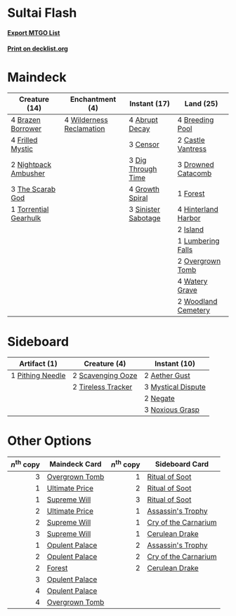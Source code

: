 # Sultai Flash

#### [Export MTGO List](../collection/Sultai%20Flash/Sultai%20Flash.txt)
#### [Print on decklist.org](http://decklist.org/?deckmain=4%09Abrupt%20Decay%0A4%09Brazen%20Borrower%0A4%09Breeding%20Pool%0A2%09Castle%20Vantress%0A3%09Censor%0A3%09Dig%20Through%20Time%0A3%09Drowned%20Catacomb%0A1%09Forest%0A4%09Frilled%20Mystic%0A4%09Growth%20Spiral%0A4%09Hinterland%20Harbor%0A2%09Island%0A1%09Lumbering%20Falls%0A2%09Nightpack%20Ambusher%0A2%09Overgrown%20Tomb%0A3%09Sinister%20Sabotage%0A3%09The%20Scarab%20God%0A1%09Torrential%20Gearhulk%0A4%09Watery%20Grave%0A4%09Wilderness%20Reclamation%0A2%09Woodland%20Cemetery&deckside=2%09Aether%20Gust%0A3%09Mystical%20Dispute%0A2%09Negate%0A3%09Noxious%20Grasp%0A1%09Pithing%20Needle%0A2%09Scavenging%20Ooze%0A2%09Tireless%20Tracker)
# Maindeck

|                                         Creature (14)                                          |                                          Enchantment (4)                                          |                                         Instant (17)                                         |                                          Land (25)                                           |
|------------------------------------------------------------------------------------------------|---------------------------------------------------------------------------------------------------|----------------------------------------------------------------------------------------------|----------------------------------------------------------------------------------------------|
|4 [Brazen Borrower](http://gatherer.wizards.com/Pages/Card/Details.aspx?multiverseid=473001)    |4 [Wilderness Reclamation](http://gatherer.wizards.com/Pages/Card/Details.aspx?multiverseid=457293)|4 [Abrupt Decay](http://gatherer.wizards.com/Pages/Card/Details.aspx?multiverseid=456061)     |4 [Breeding Pool](http://gatherer.wizards.com/Pages/Card/Details.aspx?multiverseid=97088)     |
|4 [Frilled Mystic](http://gatherer.wizards.com/Pages/Card/Details.aspx?multiverseid=457318)     |                                                                                                   |3 [Censor](http://gatherer.wizards.com/Pages/Card/Details.aspx?multiverseid=426748)           |2 [Castle Vantress](http://gatherer.wizards.com/Pages/Card/Details.aspx?multiverseid=473204)  |
|2 [Nightpack Ambusher](http://gatherer.wizards.com/Pages/Card/Details.aspx?multiverseid=466939) |                                                                                                   |3 [Dig Through Time](http://gatherer.wizards.com/Pages/Card/Details.aspx?multiverseid=386518) |3 [Drowned Catacomb](http://gatherer.wizards.com/Pages/Card/Details.aspx?multiverseid=430633) |
|3 [The Scarab God](http://gatherer.wizards.com/Pages/Card/Details.aspx?multiverseid=430834)     |                                                                                                   |4 [Growth Spiral](http://gatherer.wizards.com/Pages/Card/Details.aspx?multiverseid=457322)    |1 [Forest](http://gatherer.wizards.com/Pages/Card/Details.aspx?multiverseid=439860)           |
|1 [Torrential Gearhulk](http://gatherer.wizards.com/Pages/Card/Details.aspx?multiverseid=417640)|                                                                                                   |3 [Sinister Sabotage](http://gatherer.wizards.com/Pages/Card/Details.aspx?multiverseid=452804)|4 [Hinterland Harbor](http://gatherer.wizards.com/Pages/Card/Details.aspx?multiverseid=443128)|
|                                                                                                |                                                                                                   |                                                                                              |2 [Island](http://gatherer.wizards.com/Pages/Card/Details.aspx?multiverseid=439857)           |
|                                                                                                |                                                                                                   |                                                                                              |1 [Lumbering Falls](http://gatherer.wizards.com/Pages/Card/Details.aspx?multiverseid=401943)  |
|                                                                                                |                                                                                                   |                                                                                              |2 [Overgrown Tomb](http://gatherer.wizards.com/Pages/Card/Details.aspx?multiverseid=405103)   |
|                                                                                                |                                                                                                   |                                                                                              |4 [Watery Grave](http://gatherer.wizards.com/Pages/Card/Details.aspx?multiverseid=405114)     |
|                                                                                                |                                                                                                   |                                                                                              |2 [Woodland Cemetery](http://gatherer.wizards.com/Pages/Card/Details.aspx?multiverseid=443136)|


# Sideboard

|                                       Artifact (1)                                        |                                        Creature (4)                                         |                                        Instant (10)                                         |
|-------------------------------------------------------------------------------------------|---------------------------------------------------------------------------------------------|---------------------------------------------------------------------------------------------|
|1 [Pithing Needle](http://gatherer.wizards.com/Pages/Card/Details.aspx?multiverseid=129526)|2 [Scavenging Ooze](http://gatherer.wizards.com/Pages/Card/Details.aspx?multiverseid=420783) |2 [Aether Gust](http://gatherer.wizards.com/Pages/Card/Details.aspx?multiverseid=466796)     |
|                                                                                           |2 [Tireless Tracker](http://gatherer.wizards.com/Pages/Card/Details.aspx?multiverseid=409997)|3 [Mystical Dispute](http://gatherer.wizards.com/Pages/Card/Details.aspx?multiverseid=473020)|
|                                                                                           |                                                                                             |2 [Negate](http://gatherer.wizards.com/Pages/Card/Details.aspx?multiverseid=423707)          |
|                                                                                           |                                                                                             |3 [Noxious Grasp](http://gatherer.wizards.com/Pages/Card/Details.aspx?multiverseid=466864)   |


# Other Options

|*n*<sup>th</sup> copy|                                      Maindeck Card                                      |*n*<sup>th</sup> copy|                                        Sideboard Card                                         |
|--------------------:|-----------------------------------------------------------------------------------------|--------------------:|-----------------------------------------------------------------------------------------------|
|                    3|[Overgrown Tomb](http://gatherer.wizards.com/Pages/Card/Details.aspx?multiverseid=405103)|                    1|[Ritual of Soot](http://gatherer.wizards.com/Pages/Card/Details.aspx?multiverseid=452834)      |
|                    1|[Ultimate Price](http://gatherer.wizards.com/Pages/Card/Details.aspx?multiverseid=394735)|                    2|[Ritual of Soot](http://gatherer.wizards.com/Pages/Card/Details.aspx?multiverseid=452834)      |
|                    1|[Supreme Will](http://gatherer.wizards.com/Pages/Card/Details.aspx?multiverseid=430738)  |                    3|[Ritual of Soot](http://gatherer.wizards.com/Pages/Card/Details.aspx?multiverseid=452834)      |
|                    2|[Ultimate Price](http://gatherer.wizards.com/Pages/Card/Details.aspx?multiverseid=394735)|                    1|[Assassin's Trophy](http://gatherer.wizards.com/Pages/Card/Details.aspx?multiverseid=452902)   |
|                    2|[Supreme Will](http://gatherer.wizards.com/Pages/Card/Details.aspx?multiverseid=430738)  |                    1|[Cry of the Carnarium](http://gatherer.wizards.com/Pages/Card/Details.aspx?multiverseid=457214)|
|                    3|[Supreme Will](http://gatherer.wizards.com/Pages/Card/Details.aspx?multiverseid=430738)  |                    1|[Cerulean Drake](http://gatherer.wizards.com/Pages/Card/Details.aspx?multiverseid=466807)      |
|                    1|[Opulent Palace](http://gatherer.wizards.com/Pages/Card/Details.aspx?multiverseid=420930)|                    2|[Assassin's Trophy](http://gatherer.wizards.com/Pages/Card/Details.aspx?multiverseid=452902)   |
|                    2|[Opulent Palace](http://gatherer.wizards.com/Pages/Card/Details.aspx?multiverseid=420930)|                    2|[Cry of the Carnarium](http://gatherer.wizards.com/Pages/Card/Details.aspx?multiverseid=457214)|
|                    2|[Forest](http://gatherer.wizards.com/Pages/Card/Details.aspx?multiverseid=439860)        |                    2|[Cerulean Drake](http://gatherer.wizards.com/Pages/Card/Details.aspx?multiverseid=466807)      |
|                    3|[Opulent Palace](http://gatherer.wizards.com/Pages/Card/Details.aspx?multiverseid=420930)|                     |                                                                                               |
|                    4|[Opulent Palace](http://gatherer.wizards.com/Pages/Card/Details.aspx?multiverseid=420930)|                     |                                                                                               |
|                    4|[Overgrown Tomb](http://gatherer.wizards.com/Pages/Card/Details.aspx?multiverseid=405103)|                     |                                                                                               |


